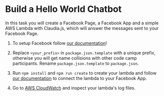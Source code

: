 # Build a Hello World Chatbot

In this task you will create a Facebook Page, a Facebook App and a simple AWS Lambda with Claudia.js, which will answer the messages sent to your Facebook Page.

1. To setup Facebook follow [our documentation](https://github.com/senacor/InnoLabFacebookMessenger/tree/master/docs/setup_facebook)!

2. Replace `<your_prefix>` in `package.json.template` with a unique prefix, otherwise you will get name collisions with other code camp participants. Rename `package.json.template` to `package.json`.

3. Run `npm install` and `npm run create` to create your lambda and follow [our documentation](https://github.com/senacor/InnoLabFacebookMessenger/tree/master/docs/facebook_chatbot_with_claudia_js_in_five_minutes#create-a-webhook) to connect the lambda to your Facebook App.

4. Go to [AWS CloudWatch](https://eu-central-1.console.aws.amazon.com/cloudwatch/home?region=eu-central-1#) and inspect your lambda's log files.